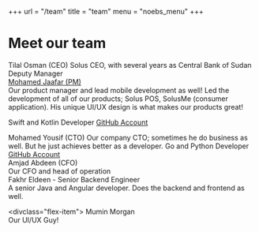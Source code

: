 +++
url = "/team"
title = "team"
menu = "noebs_menu"
+++

# Meet our team

<section class="box">
<div class="flex-item">
Tilal Osman (CEO)
Solus CEO, with several years as Central Bank of Sudan Deputy Manager
</div>

<div class="flex-item">
<a href="mailto:moe@soluspay.net">Mohamed Jaafar (PM)</a>
<br>Our product manager and lead mobile development as well! Led the development of all of our products; Solus POS, SolusMe (consumer application). His unique UI/UX design is what makes our products great!
<p>Swift and Kotlin Developer <a href="https://github.com/wadjaafar">GitHub Account</a>
</p>
</div>

<div class="flex-item">
Mohamed Yousif (CTO)
Our company CTO; sometimes he do business as well. But he just achieves better as a developer.
Go and Python Developer <a href="https://github.com/adonese">GitHub Account</a>
</div>
</section>

<div class="box">
<div class="flex-item">
Amjad Abdeen (CFO)
<br>
Our CFO and head of operation
</div>

<div class="flex-item">
Fakhr Eldeen - Senior Backend Engineer
<br>
A senior Java and Angular developer. Does the backend and frontend as well.
</p>
</div>

<divclass="flex-item">
Mumin Morgan
<br>
Our UI/UX Guy!
</div>
</div>

